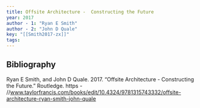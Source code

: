 ```yaml
---
title: Offsite Architecture -  Constructing the Future
year: 2017
author - 1: "Ryan E Smith"
author - 2: "John D Quale"
key: "[[Smith2017-zx]]"
tags:
---
```


## Bibliography
Ryan E Smith, and John D Quale. 2017. “Offsite Architecture -  Constructing the Future.” Routledge. https - //www.taylorfrancis.com/books/edit/10.4324/9781315743332/offsite-architecture-ryan-smith-john-quale